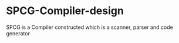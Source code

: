 # SPCG-Compiler-design
SPCG is a Compiler constructed which is a scanner, parser and code generator
